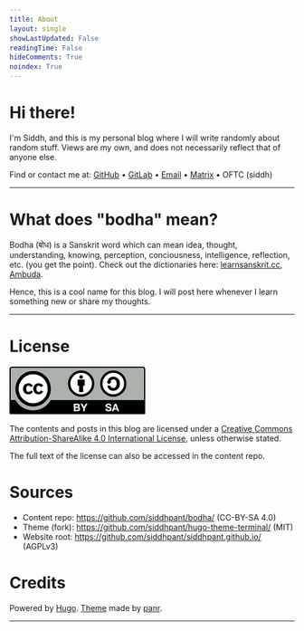 ```yaml
---
title: About
layout: single
showLastUpdated: False
readingTime: False
hideComments: True
noindex: True
---
```


# Hi there!

I'm Siddh, and this is my personal blog where I will write randomly about random stuff. Views are my own, and does not necessarily reflect that of anyone else.

Find or contact me at: [GitHub](https://github.com/siddhpant) • [GitLab](https://gitlab.com/siddhpant) • [Email](https://siddh.me/email_me) • [Matrix](https://matrix.to/#/@siddhpant:matrix.org) • OFTC (siddh)

---

# What does "bodha" mean?

Bodha (बोध) is a Sanskrit word which can mean idea, thought, understanding, knowing, perception, conciousness, intelligence, reflection, etc. (you get the point). Check out the dictionaries here: [learnsanskrit.cc](https://www.learnsanskrit.cc/translate?search=bodha&dir=se), [Ambuda](https://ambuda.org/tools/dictionaries/mw,shabdasagara,apte,vacaspatyam,shabdakalpadruma,amara,apte-sh,shabdartha-kaustubha/bodha).

Hence, this is a cool name for this blog. I will post here whenever I learn something new or share my thoughts.

---

# License

![](index.assets/cc-by-sa.svg)

The contents and posts in this blog are licensed under a [Creative Commons Attribution-ShareAlike 4.0 International License](http://creativecommons.org/licenses/by-sa/4.0/), unless otherwise stated.

The full text of the license can also be accessed in the content repo.

# Sources

- Content repo: https://github.com/siddhpant/bodha/ (CC-BY-SA 4.0)
- Theme (fork): https://github.com/siddhpant/hugo-theme-terminal/ (MIT)
- Website root: https://github.com/siddhpant/siddhpant.github.io/ (AGPLv3)

# Credits

Powered by [Hugo](https://gohugo.io/). [Theme](https://github.com/panr/hugo-theme-terminal) made by [panr](https://github.com/panr).

---
